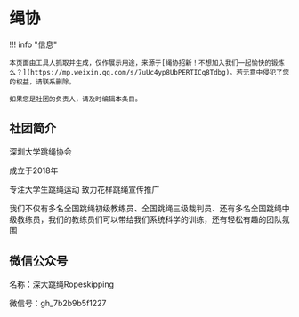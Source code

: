 # 绳协

!!! info "信息"

    本页面由工具人抓取并生成，仅作展示用途，来源于[绳协招新！不想加入我们一起愉快的锻炼么？](https://mp.weixin.qq.com/s/7uUc4yp8UbPERTICq8Tdbg)。若无意中侵犯了您的权益，请联系删除。
    
    如果您是社团的负责人，请及时编辑本条目。
    
## 社团简介
深圳大学跳绳协会

成立于2018年

专注大学生跳绳运动 致力花样跳绳宣传推广

我们不仅有多名全国跳绳初级教练员、全国跳绳三级裁判员、还有多名全国跳绳中级教练员，我们的教练员们可以带给我们系统科学的训练，还有轻松有趣的团队氛围

## 微信公众号
名称：深大跳绳Ropeskipping

微信号：gh_7b2b9b5f1227
